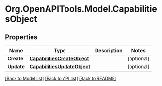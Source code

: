 # Org.OpenAPITools.Model.CapabilitiesObject

## Properties

Name | Type | Description | Notes
------------ | ------------- | ------------- | -------------
**Create** | [**CapabilitiesCreateObject**](CapabilitiesCreateObject.md) |  | [optional] 
**Update** | [**CapabilitiesUpdateObject**](CapabilitiesUpdateObject.md) |  | [optional] 

[[Back to Model list]](../README.md#documentation-for-models) [[Back to API list]](../README.md#documentation-for-api-endpoints) [[Back to README]](../README.md)

